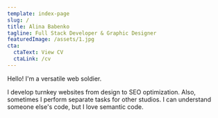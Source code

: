 ```yaml
---
template: index-page
slug: /
title: Alina Babenko
tagline: Full Stack Developer & Graphic Designer
featuredImage: /assets/1.jpg
cta:
  ctaText: View CV
  ctaLink: /cv
---
```

Hello! I'm a versatile web soldier. 

I develop turnkey websites from design to SEO optimization. Also, sometimes I perform separate tasks for other studios. I can understand someone else's code, but I love semantic code. 